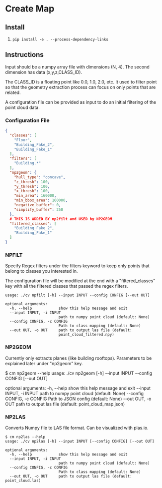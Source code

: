 # Create Map



## Install

1. `pip install -e . --process-dependency-links`




## Instructions

Input should be a numpy array file with dimensions (N, 4).  The second dimension has data (x,y,z,CLASS_ID).

The CLASS_ID is a floating point like 0.0, 1.0, 2.0, etc.  It used to filter point so that the geometry extraction process can focus on only 
points that are related.

A configuration file can be provided as input to do an initial filtering  of the point cloud data.

### Configuration File

```json
{
  "classes": [
    "Floor",
    "Building_Fake_2",
    "Building_Fake_1"
  ],
  "filters": [
    "Building.*"
  ],
  "np2geom": {
    "hull_type": "concave",
    "z_thresh": 100,
    "y_thresh": 100,
    "x_thresh": 100,
    "min_area": 160000,
    "min_bbox_area": 160000,
    "negative_buffer": 0,
    "simplify_buffer": 250
  },
  # THIS IS ADDED BY np2filt and USED by NP2GEOM
  "filtered_classes": [
    "Building_Fake_2",
    "Building_Fake_1"
  ]
}
```

### NPFILT

Specify Regex filters under the filters keyword to keep only points that belong to classes you interested in.

The configuration file will be modified at the end with a "filtered_classes" key with all the filtered classes that passed the regex filters.

```
usage: ./cv npfilt [-h] --input INPUT --config CONFIG [--out OUT]

optional arguments:
  -h, --help            show this help message and exit
  --input INPUT, -i INPUT
                        path to numpy point cloud (default: None)
  --config CONFIG, -c CONFIG
                        Path to class mapping (default: None)
  --out OUT, -o OUT     path to output las file (default:
                        point_cloud_filtered.npy)
```

### NP2GEOM

Currently only extracts planes (like building rooftops). Parameters to be explained later under "np2geom" key.

$ cm np2geom --help
usage: ./cv np2geom [-h] --input INPUT --config CONFIG [--out OUT]

optional arguments:
  -h, --help            show this help message and exit
  --input INPUT, -i INPUT
                        path to numpy point cloud (default: None)
  --config CONFIG, -c CONFIG
                        Path to JSON config (default: None)
  --out OUT, -o OUT     path to output las file (default:
                        point_cloud_map.json)


### NP2LAS 

Converts Numpy file to LAS file format. Can be visualized with plas.io.

```
$ cm np2las --help
usage: ./cv np2las [-h] --input INPUT [--config CONFIG] [--out OUT]

optional arguments:
  -h, --help            show this help message and exit
  --input INPUT, -i INPUT
                        path to numpy point cloud (default: None)
  --config CONFIG, -c CONFIG
                        Path to class mapping (default: None)
  --out OUT, -o OUT     path to output las file (default: point_cloud.las)
```





